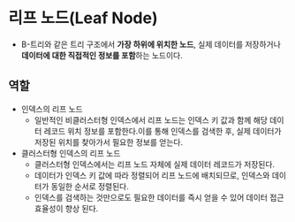 # 리프 노드(Leaf Node)
- B-트리와 같은 트리 구조에서 **가장 하위에 위치한 노드**, 실제 데이터를 저장하거나 **데이터에 대한 직접적인 정보를 포함**하는 노드이다.

## 역할
- 인덱스의 리프 노드
	- 일반적인 비클러스터형 인덱스에서 리프 노드는 인덱스 키 값과 함께 해당 데이터 레코드 위치 정보를 포함한다.이를 통해 인덱스를 검색한 후, 실제 데이터가 저장된 위치를 찾아가서 필요한 정보를 얻는다.
- 클러스터형 인덱스의 리프 노드
	- 클러스터형 인덱스에서는 리프 노드 자체에 실제 데이터 레코드가 저장된다. 
	- 데이터가 인덱스 키 값에 따라 정렬되어 리프 노드에 배치되므로, 인덱스와 데이터가 동일한 순서로 정렬된다.
	- 인덱스를 검색하는 것만으로도 필요한 데이터를 즉시 얻을 수 있어 데이터 접근 효율성이 향상 된다.